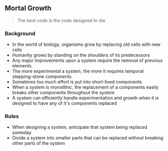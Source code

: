 ## Mortal Growth

> The best code is the code designed to die

### Background

* In the world of biology, organisms grow by replacing old cells with new cells
* Humanity grows by standing on the shoulders of its predecessors
* Any major improvements upon a system require the removal of previous elements
* The more experimental a system, the more it requires temporal stepping-stone components
* Sometimes too much effort is put into short-lived components 
* When a system is monolithic, the replacement of a components easily breaks other components throughout the system
* A system can efficiently handle experimentation and growth when it is designed to have any of it's components replaced

### Rules

* When designing a system, anticipate that system being replaced someday
* Divide a system into smaller parts that can be replaced without breaking other parts of the system